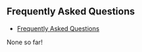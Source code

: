 ## Frequently Asked Questions

<!-- START doctoc generated TOC please keep comment here to allow auto update -->
<!-- DON'T EDIT THIS SECTION, INSTEAD RE-RUN doctoc TO UPDATE -->

- [Frequently Asked Questions](#frequently-asked-questions)

<!-- END doctoc generated TOC please keep comment here to allow auto update -->

None so far! 